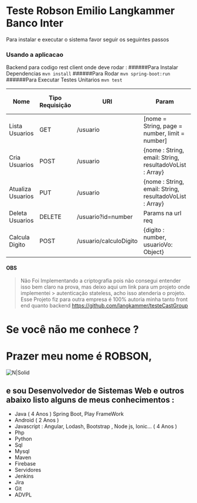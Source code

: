 # Teste Robson Emilio Langkammer Banco Inter

Para instalar e executar o sistema favor seguir os seguintes passos

### Usando a aplicacao
Backend para codigo rest client onde deve rodar :
######Para Instalar Dependencias
`mvn install`
######Para Rodar
`mvn spring-boot:run` 
######Para Executar Testes Unitarios
`mvn test` 

| Nome              | Tipo Requisição | URl                    | Param                                                   | Precisa Autenticação ?  |
|-------------------|-----------------|------------------------|---------------------------------------------------------|-------------------------|
| Lista Usuarios    | GET             | /usuario               | [nome = String, page = number, limit = number]          | Nao                     |
| Cria Usuarios     | POST            | /usuario               | {nome : String, email: String, resultadoVoList : Array} | Nao                     |
| Atualiza Usuarios | PUT             | /usuario               | {nome : String, email: String, resultadoVoList : Array} | Nao                     |
| Deleta Usuarios   | DELETE          | /usuario?id=number     | Params na url req                                       | Nao                     |
| Calcula Digito    | POST            | /usuario/calculoDigito | {digito : number, usuarioVo: Object}                    | Nao                     |


#### OBS
> Não Foi Implementando a criptografia pois não consegui entender isso bem claro na prova,
> mas deixo aqui um link para um projeto onde implementei > autenticação stateless,
> acho isso atenderia o projeto. Esse Projeto fiz para outra empresa é 100% autoria minha tanto front end quanto backend
https://github.com/langkammer/testeCastGroup
# Se você não me conhece ?
# Prazer meu nome é ROBSON,
![N|Solid](https://i.ibb.co/PjHNJgM/robson.jpg)

## e sou Desenvolvedor de Sistemas Web e outros abaixo listo alguns de meus conhecimentos :
 - Java ( 4 Anos ) Spring Boot, Play FrameWork
 - Android ( 2 Anos )
 - Javascript : Angular, Lodash, Bootstrap , Node js, Ionic... ( 4 Anos )
 - Php
 - Python
 - Sql
 - Mysql
 - Maven
 - Firebase
 - Servidores
 - Jenkins
 - Jira
 - Git
 - ADVPL









